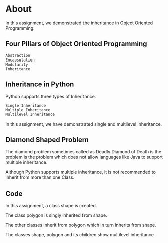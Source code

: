 # About

In this assignment, we demonstrated the inheritance in Object Oriented Programming.

## Four Pillars of Object Oriented Programming
```
Abstraction
Encapsulation
Modularity
Inheritance
```

## Inheritance in Python
Python supports three types of Inheritance.
```
Single Inheritance
Multiple Inheritance
Multilevel Inheritance
```
In this assignment, we have demonstrated single and multilevel inheritance.

## Diamond Shaped Problem
The diamond problem sometimes called as Deadly Diamond of Death is the problem is the problem which does not allow languages like Java to support multiple inheritance.

Although Python supports multiple inheritance, it is not recommended to inherit from more than one Class.

## Code
In this assignment, a class shape is created.

The class polygon is singly inherited from shape.

The other classes inherit from polygon which in turn inherits from shape.

The classes shape, polygon and its children show multilevel inheritance










